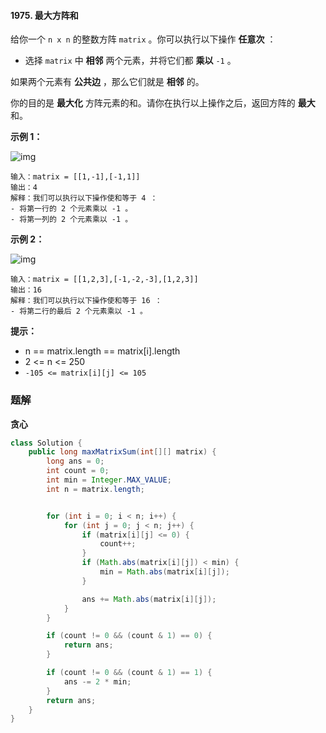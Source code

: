 #### 1975. 最大方阵和

给你一个 `n x n` 的整数方阵 `matrix` 。你可以执行以下操作 **任意次** ：

* 选择 `matrix` 中 **相邻** 两个元素，并将它们都 **乘以** `-1` 。

如果两个元素有 **公共边** ，那么它们就是 **相邻** 的。

你的目的是 **最大化** 方阵元素的和。请你在执行以上操作之后，返回方阵的 **最大** 和。

**示例 1：**

![img](http://gitlab.wsh-study.com/xp-study/LeeteCode/-/blob/master/贪心算法/images/最大方阵和/1.jpg)

```shell
输入：matrix = [[1,-1],[-1,1]]
输出：4
解释：我们可以执行以下操作使和等于 4 ：
- 将第一行的 2 个元素乘以 -1 。
- 将第一列的 2 个元素乘以 -1 。
```

**示例 2：**

![img](http://gitlab.wsh-study.com/xp-study/LeeteCode/-/blob/master/贪心算法/images/最大方阵和/2.jpg)

```shell
输入：matrix = [[1,2,3],[-1,-2,-3],[1,2,3]]
输出：16
解释：我们可以执行以下操作使和等于 16 ：
- 将第二行的最后 2 个元素乘以 -1 。
```

**提示：**

* n == matrix.length == matrix[i].length
* 2 <= n <= 250
* `-105 <= matrix[i][j] <= 105`

### 题解

**贪心**

```java
class Solution {
    public long maxMatrixSum(int[][] matrix) {
        long ans = 0;
        int count = 0;
        int min = Integer.MAX_VALUE;
        int n = matrix.length;


        for (int i = 0; i < n; i++) {
            for (int j = 0; j < n; j++) {
                if (matrix[i][j] <= 0) {
                    count++;
                }
                if (Math.abs(matrix[i][j]) < min) {
                    min = Math.abs(matrix[i][j]);
                }

                ans += Math.abs(matrix[i][j]);
            }
        }

        if (count != 0 && (count & 1) == 0) {
            return ans;
        }

        if (count != 0 && (count & 1) == 1) {
            ans -= 2 * min;
        }
        return ans;
    }
}
```


